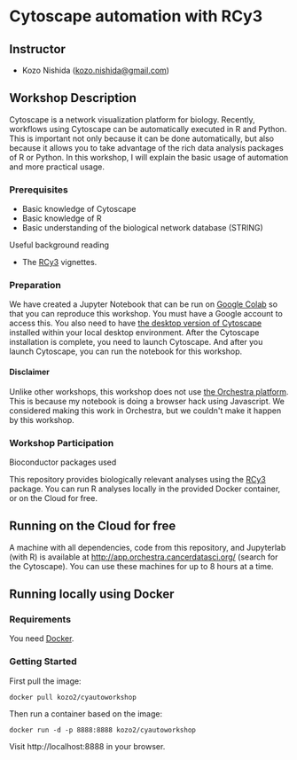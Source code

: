 # Cytoscape automation with RCy3

## Instructor

- Kozo Nishida (kozo.nishida@gmail.com)

## Workshop Description

Cytoscape is a network visualization platform for biology.
Recently, workflows using Cytoscape can be automatically executed in R and Python.
This is important not only because it can be done automatically,
but also because it allows you to take advantage of the rich data analysis packages of R or Python.
In this workshop, I will explain the basic usage of automation and more practical usage.

### Prerequisites

- Basic knowledge of Cytoscape
- Basic knowledge of R
- Basic understanding of the biological network database (STRING)

Useful background reading

- The [RCy3](https://bioconductor.org/packages/release/bioc/html/RCy3.html) vignettes.

### Preparation

We have created a Jupyter Notebook that can be run on [Google Colab](https://colab.research.google.com/) so that you can reproduce this workshop.
You must have a Google account to access this.
You also need to have [the desktop version of Cytoscape](https://cytoscape.org/download.html) installed within your local desktop environment.
After the Cytoscape installation is complete, you need to launch Cytoscape.
And after you launch Cytoscape, you can run the notebook for this workshop.

#### Disclaimer
Unlike other workshops, this workshop does not use [the Orchestra platform](http://app.orchestra.cancerdatasci.org/).
This is because my notebook is doing a browser hack using Javascript.
We considered making this work in Orchestra, but we couldn't make it happen by this workshop.

### Workshop Participation

Bioconductor packages used


This repository provides biologically relevant analyses using the [RCy3](https://bioconductor.org/packages/RCy3/) package.
You can run R analyses locally in the provided Docker container, or on the Cloud for free.

## Running on the Cloud for free

A machine with all dependencies, code from this repository, and Jupyterlab (with R) is available at http://app.orchestra.cancerdatasci.org/ (search for the Cytoscape). You can use these machines for up to 8 hours at a time.

## Running locally using Docker

### Requirements

You need [Docker](https://docs.docker.com/get-docker/).

### Getting Started

First pull the image:

    docker pull kozo2/cyautoworkshop

Then run a container based on the image:

    docker run -d -p 8888:8888 kozo2/cyautoworkshop

Visit http://localhost:8888 in your browser.
